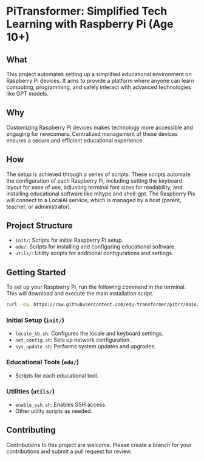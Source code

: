 # PiTransformer: Simplified Tech Learning with Raspberry Pi (Age 10+)

## What
This project automates setting up a simplified educational environment on Raspberry Pi devices. It aims to provide a platform where anyone can learn computing, programming, and safely interact with advanced technologies like GPT models.

## Why
Customizing Raspberry Pi devices makes technology more accessible and engaging for newcomers. Centralized management of these devices ensures a secure and efficient educational experience.

## How
The setup is achieved through a series of scripts. These scripts automate the configuration of each Raspberry Pi, including setting the keyboard layout for ease of use, adjusting terminal font sizes for readability, and installing educational software like mltype and shell-gpt. The Raspberry Pis will connect to a LocalAI service, which is managed by a host (parent, teacher, or administrator).

## Project Structure
- `init/`: Scripts for initial Raspberry Pi setup.
- `edu/`: Scripts for installing and configuring educational software.
- `utils/`: Utility scripts for additional configurations and settings.

## Getting Started
To set up your Raspberry Pi, run the following command in the terminal. This will download and execute the main installation script.

```bash
curl -sSL https://raw.githubusercontent.com/edu-transformer/pitrr/main/install.sh | bash
```

### Initial Setup (`init/`)
- `locale_kb.sh`: Configures the locale and keyboard settings.
- `net_config.sh`: Sets up network configuration.
- `sys_update.sh`: Performs system updates and upgrades.

### Educational Tools (`edu/`)
- Scripts for each educational tool.

### Utilities (`utils/`)
- `enable_ssh.sh`: Enables SSH access.
- Other utility scripts as needed.

## Contributing
Contributions to this project are welcome. Please create a branch for your contributions and submit a pull request for review.

